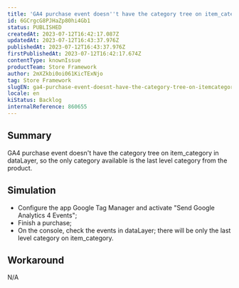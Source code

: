 ```yaml
---
title: 'GA4 purchase event doesn''t have the category tree on item_category in dataLayer'
id: 6GCrgcG8PJHaZp80hi4Gb1
status: PUBLISHED
createdAt: 2023-07-12T16:42:17.087Z
updatedAt: 2023-07-12T16:43:37.976Z
publishedAt: 2023-07-12T16:43:37.976Z
firstPublishedAt: 2023-07-12T16:42:17.674Z
contentType: knownIssue
productTeam: Store Framework
author: 2mXZkbi0oi061KicTExNjo
tag: Store Framework
slugEN: ga4-purchase-event-doesnt-have-the-category-tree-on-itemcategory-in-datalayer
locale: en
kiStatus: Backlog
internalReference: 860655
---
```


## Summary


GA4 purchase event doesn't have the category tree on item_category in dataLayer, so the only category available is the last level category from the product.


##

## Simulation



- Configure the app Google Tag Manager and activate "Send Google Analytics 4 Events";
- Finish a purchase;
- On the console, check the events in dataLayer; there will be only the last level category on item_category.


##

## Workaround


N/A



